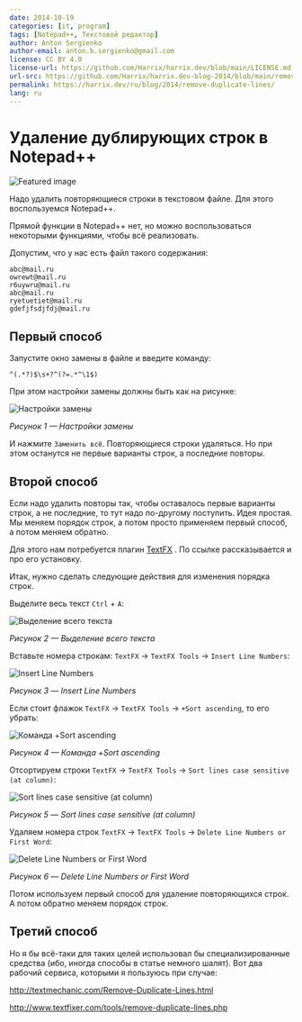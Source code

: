 ```yaml
---
date: 2014-10-19
categories: [it, program]
tags: [Notepad++, Текстовой редактор]
author: Anton Sergienko
author-email: anton.b.sergienko@gmail.com
license: CC BY 4.0
license-url: https://github.com/Harrix/harrix.dev/blob/main/LICENSE.md
url-src: https://github.com/Harrix/harrix.dev-blog-2014/blob/main/remove-duplicate-lines/remove-duplicate-lines.md
permalink: https://harrix.dev/ru/blog/2014/remove-duplicate-lines/
lang: ru
---
```


# Удаление дублирующих строк в Notepad++

![Featured image](featured-image.svg)

Надо удалить повторяющиеся строки в текстовом файле. Для этого воспользуемся Notepad++.

Прямой функции в Notepad++ нет, но можно воспользоваться некоторыми функциями, чтобы всё реализовать.

Допустим, что у нас есть файл такого содержания:

```text
abc@mail.ru
owrewt@mail.ru
r6uywru@mail.ru
abc@mail.ru
ryetuetiet@mail.ru
gdefjfsdjfdj@mail.ru
```

## Первый способ

Запустите окно замены в файле и введите команду:

```text
^(.*?)$\s+?^(?=.*^\1$)
```

При этом настройки замены должны быть как на рисунке:

![Настройки замены](img/replace.png)

_Рисунок 1 — Настройки замены_

И нажмите `Заменить всё`. Повторяющиеся строки удаляться. Но при этом останутся не первые варианты строк, а последние повторы.

## Второй способ

Если надо удалить повторы так, чтобы оставалось первые варианты строк, а не последние, то тут надо по-другому поступить. Идея простая. Мы меняем порядок строк, а потом просто применяем первый способ, а потом меняем обратно.

Для этого нам потребуется плагин [TextFX](https://github.com/Harrix/harrix.dev-blog-2013/blob/main/textfx/textfx.md) <!-- https://harrix.dev/ru/blog/2013/textfx/ -->. По ссылке рассказывается и про его установку.

Итак, нужно сделать следующие действия для изменения порядка строк.

Выделите весь текст `Ctrl` + `A`:

![Выделение всего текста](img/select-all.png)

_Рисунок 2 — Выделение всего текста_

Вставьте номера строкам: `TextFX` → `TextFX Tools` → `Insert Line Numbers`:

![Insert Line Numbers](img/insert-line-numbers.png)

_Рисунок 3 — Insert Line Numbers_

Если стоит флажок `TextFX` → `TextFX Tools` → `+Sort ascending`, то его убрать:

![Команда +Sort ascending](img/sort-ascending.png)

_Рисунок 4 — Команда +Sort ascending_

Отсортируем строки `TextFX` → `TextFX Tools` → `Sort lines case sensitive (at column)`:

![Sort lines case sensitive (at column)](img/sort-lines-case-sensitive.png)

_Рисунок 5 — Sort lines case sensitive (at column)_

Удаляем номера строк `TextFX` → `TextFX Tools` → `Delete Line Numbers or First Word`:

![Delete Line Numbers or First Word](img/delete-line-numbers.png)

_Рисунок 6 — Delete Line Numbers or First Word_

Потом используем первый способ для удаление повторяющихся строк. А потом обратно меняем порядок строк.

## Третий способ

Но я бы всё-таки для таких целей использовал бы специализированные средства (ибо, иногда способы в статье немного шалят). Вот два рабочий сервиса, которыми я пользуюсь при случае:

<http://textmechanic.com/Remove-Duplicate-Lines.html>

<http://www.textfixer.com/tools/remove-duplicate-lines.php>
